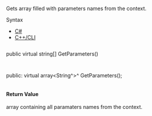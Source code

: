 Gets array filled with parameters names from the context.

Syntax

* [C#](#i-syntax-CS)
* [C++/CLI](#i-syntax-CPP2005)

```
```
public virtual string[] GetParameters()
```
```

```
```
public:
virtual array<String^>^ GetParameters();
```
```

#### Return Value

array containing all paramaters names from the context.
